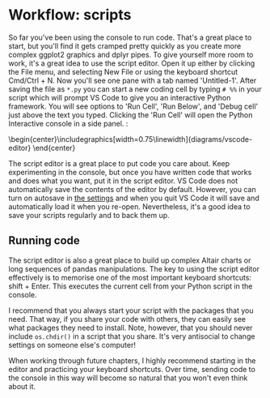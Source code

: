 # Workflow: scripts

So far you've been using the console to run code. That's a great place to start, but you'll find it gets cramped pretty quickly as you create more complex ggplot2 graphics and dplyr pipes. To give yourself more room to work, it's a great idea to use the script editor. Open it up either by clicking the File menu, and selecting New File or using the keyboard shortcut Cmd/Ctrl + N. Now you'll see one pane with a tab named 'Untitled-1'. After saving the file as `*.py` you can start a new coding cell by typing `# %%` in your script which will prompt VS Code to give you an interactive Python framework. You will see options to 'Run Cell', 'Run Below', and 'Debug cell' just above the text you typed. Clicking the 'Run Cell' will open the Python Interactive console in a side panel. :


\begin{center}\includegraphics[width=0.75\linewidth]{diagrams/vscode-editor} \end{center}

The script editor is a great place to put code you care about. Keep experimenting in the console, but once you have written code that works and does what you want, put it in the script editor. VS Code does not automatically save the contents of the editor by default. However, you can turn on autosave in [the settings](https://code.visualstudio.com/docs/editor/codebasics#_save-auto-save) and when you quit VS Code it will save and automatically load it when you re-open. Nevertheless, it's a good idea to save your scripts regularly and to back them up.

## Running code

The script editor is also a great place to build up complex Altair charts or long sequences of pandas manipulations. The key to using the script editor effectively is to memorise one of the most important keyboard shortcuts: shift + Enter. This executes the current cell from your Python script in the console. 

I recommend that you always start your script with the packages that you need. That way, if you share your code with others, they can easily see what packages they need to install. Note, however, that you should never include `os.chdir()` in a script that you share. It's very antisocial to change settings on someone else's computer!

When working through future chapters, I highly recommend starting in the editor and practicing your keyboard shortcuts. Over time, sending code to the console in this way will become so natural that you won't even think about it.
